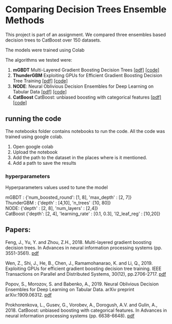 # Comparing Decision Trees Ensemble Methods 

This project is part of an assignment. 
We compared three ensembles based decision trees to CatBoost over 150 datasets.

The models were trained using Colab

The algorithms we tested were:

1. **mGBDT** Multi-Layered Gradient Boosting Decision Trees [[pdf]](http://papers.nips.cc/paper/7614-multi-layered-gradient-boosting-decision-trees.pdf "[pdf]") [[code]](https://github.com/kingfengji/mGBDT "[code]")
2. **ThunderGBM** Exploiting GPUs for Efficient Gradient Boosting Decision Tree Training [[pdf]](https://ieeexplore.ieee.org/stamp/stamp.jsp?tp=&arnumber=8727750 "[pdf]") [[code]](https://github.com/Xtra-Computing/thundergbm "[code]")
3. **NODE**: Neural Oblivious Decision Ensembles for Deep Learning on Tabular Data [[pdf]](https://arxiv.org/pdf/1909.06312.pdf "pdf") [[code]](https://github.com/Qwicen/node "code")
4.  **CatBoost** CatBoost: unbiased boosting with categorical features [[pdf]](https://arxiv.org/pdf/1706.09516.pdf "pdf") [[code]](https://github.com/catboost/catboost "code")


## running the code

The notebooks folder contains notebooks to run the code. All the code was trained using google colab.
1. Open google colab
2. Upload the notebook
3. Add the path to the dataset in the places where is it mentioned.
4. Add a path to save the results



### hyperparameters
Hyperparameters values used to tune the model

mGBDT : {'num_boosted_round': [1, 8], 'max_depth' : [2, 7]} <br/>
ThunderGBM : {'depth' : [4,10], 'n_trees' :[10, 80]} <br/>
NODE: {'depth' : [2, 8], 'num_layers' : [2,4]} <br/>
CatBoost {'depth': [2, 4], 'learning_rate' : [0.1, 0.3], 'l2_leaf_reg' : [10,20]} <br/>

## **Papers**:
Feng, J., Yu, Y. and Zhou, Z.H., 2018. Multi-layered gradient boosting decision trees. In Advances in neural information processing systems (pp. 3551-3561). [pdf](http://papers.nips.cc/paper/7614-multi-layered-gradient-boosting-decision-trees.pdf "[pdf]")

Wen, Z., Shi, J., He, B., Chen, J., Ramamohanarao, K. and Li, Q., 2019. Exploiting GPUs for efficient gradient boosting decision tree training. IEEE Transactions on Parallel and Distributed Systems, 30(12), pp.2706-2717. [pdf](https://ieeexplore.ieee.org/stamp/stamp.jsp?tp=&arnumber=8727750 "[pdf]")

Popov, S., Morozov, S. and Babenko, A., 2019. Neural Oblivious Decision Ensembles for Deep Learning on Tabular Data. arXiv preprint arXiv:1909.06312. [pdf](https://arxiv.org/pdf/1909.06312.pdf "pdf")

Prokhorenkova, L., Gusev, G., Vorobev, A., Dorogush, A.V. and Gulin, A., 2018. CatBoost: unbiased boosting with categorical features. In Advances in neural information processing systems (pp. 6638-6648). [pdf](https://arxiv.org/pdf/1706.09516.pdf "pdf")



